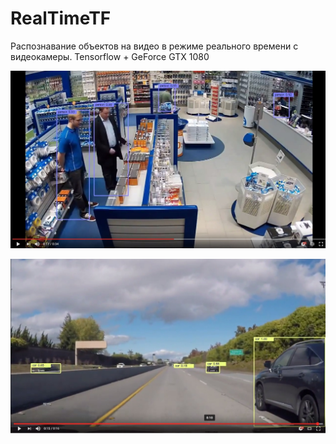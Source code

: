# RealTimeTF

Распознавание объектов на видео в режиме реального времени c видеокамеры. Tensorflow + GeForce GTX 1080

[![Watch the video](1.jpg)](https://youtu.be/28AJYu7Jewo)

[![Watch the video](2.jpg)](https://youtu.be/TIVYxENXJQw)
